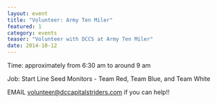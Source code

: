 ```yaml
---
layout: event
title: "Volunteer: Army Ten Miler"
featured: 1
category: events
teaser: "Volunteer with DCCS at Army Ten Miler"
date: 2014-10-12
---
```


Time: approximately from 6:30 am to around 9 am

Job: Start Line Seed Monitors - Team Red, Team Blue, and Team White

EMAIL volunteer@dccapitalstriders.com if you can help!!